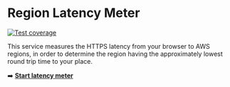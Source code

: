 # Region Latency Meter

[![Test coverage](https://img.shields.io/badge/coverage-87%25-success)](https://github.com/joeig/aws-region-latency/blob/main/vite.config.mts#L11)

This service measures the HTTPS latency from your browser to AWS regions, in order to determine the region having the approximately lowest round trip time to your place.

➡️ [**Start latency meter**](https://joeig.github.io/aws-region-latency/)
